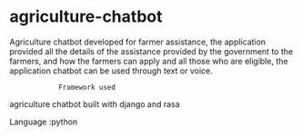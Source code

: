 # agriculture-chatbot

Agriculture chatbot developed for farmer assistance, the application provided all the details of the 
								assistance provided by the government to the farmers, and how the farmers can apply and all those who are eligible,
								the application chatbot can be used through text or voice.
                
                Framework used
agriculture chatbot built with django and rasa

Language :python
